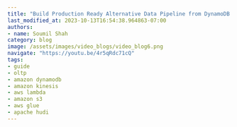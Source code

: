 ```yaml
---
title: "Build Production Ready Alternative Data Pipeline from DynamoDB to Apache Hudi | PROJECT DEMO"
last_modified_at: 2023-10-13T16:54:38.964863-07:00
authors:
- name: Soumil Shah
category: blog
image: /assets/images/video_blogs/video_blog6.png
navigate: "https://youtu.be/4r5qRdc71cQ"
tags:
- guide
- oltp
- amazon dynamodb
- amazon kinesis
- aws lambda
- amazon s3
- aws glue
- apache hudi
---
```

